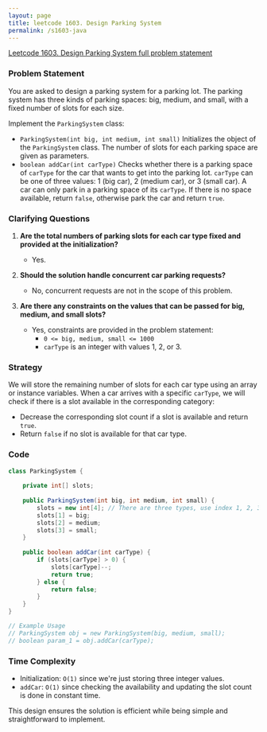 ```yaml
---
layout: page
title: leetcode 1603. Design Parking System
permalink: /s1603-java
---
```

[Leetcode 1603. Design Parking System full problem statement](https://algoadvance.github.io/algoadvance/l1603)
### Problem Statement

You are asked to design a parking system for a parking lot. The parking system has three kinds of parking spaces: big, medium, and small, with a fixed number of slots for each size.

Implement the `ParkingSystem` class:
- `ParkingSystem(int big, int medium, int small)` Initializes the object of the `ParkingSystem` class. The number of slots for each parking space are given as parameters.
- `boolean addCar(int carType)` Checks whether there is a parking space of `carType` for the car that wants to get into the parking lot. `carType` can be one of three values: 1 (big car), 2 (medium car), or 3 (small car). A car can only park in a parking space of its `carType`. If there is no space available, return `false`, otherwise park the car and return `true`.

### Clarifying Questions

1. **Are the total numbers of parking slots for each car type fixed and provided at the initialization?**
   - Yes.
   
2. **Should the solution handle concurrent car parking requests?**
   - No, concurrent requests are not in the scope of this problem.

3. **Are there any constraints on the values that can be passed for big, medium, and small slots?**
   - Yes, constraints are provided in the problem statement:
     - `0 <= big, medium, small <= 1000`
     - `carType` is an integer with values 1, 2, or 3.

### Strategy

We will store the remaining number of slots for each car type using an array or instance variables. When a car arrives with a specific `carType`, we will check if there is a slot available in the corresponding category:
- Decrease the corresponding slot count if a slot is available and return `true`.
- Return `false` if no slot is available for that car type.

### Code

```java
class ParkingSystem {
    
    private int[] slots;
    
    public ParkingSystem(int big, int medium, int small) {
        slots = new int[4]; // There are three types, use index 1, 2, 3
        slots[1] = big;
        slots[2] = medium;
        slots[3] = small;
    }
    
    public boolean addCar(int carType) {
        if (slots[carType] > 0) {
            slots[carType]--;
            return true;
        } else {
            return false;
        }
    }
}

// Example Usage
// ParkingSystem obj = new ParkingSystem(big, medium, small);
// boolean param_1 = obj.addCar(carType);

```

### Time Complexity

- Initialization: `O(1)` since we're just storing three integer values.
- `addCar`: `O(1)` since checking the availability and updating the slot count is done in constant time.

This design ensures the solution is efficient while being simple and straightforward to implement.